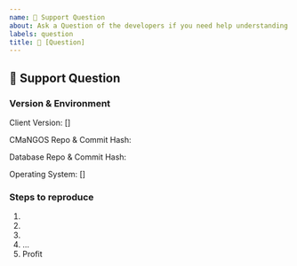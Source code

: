 ```yaml
---
name: 💬 Support Question
about: Ask a Question of the developers if you need help understanding CMaNGOS.
labels: question
title: 💬 [Question] 
---
```

<!-- Chat with the CMangos DevTeam -->
<!-- Support on Github is limited! Refer to Discord to engage directly with the developers
regarding Usage and Development of CMaNGOS; CMaNGOS Discord: https://discord.gg/rBaNJRT -->

## 💬 Support Question
<!-- Describe your Question in detail. Include screenshots and drawings if needed. -->

### Version & Environment
<!-- Provide these infos if available and applicable -->
<!--
  Client Version - is required
  Valid values are:
  - "1.12.1" (CLASSIC)
  - "2.4.3" (TBC)
  - "3.3.5a" (WOTLK)
-->
Client Version: []

<!--
  Commit Hash - is required
  Valid values are:
  - [CLASSIC](https://github.com/cmangos/mangos-classic/tree/XXXX)
  - [TBC](https://github.com/cmangos/mangos-tbc/tree/XXXX)
  - [WOTLK](https://github.com/cmangos/mangos-wotlk/tree/XXXX)

  To find XXXX use "git log -1 --format=%H" in your local CMaNGOS repo
-->
CMaNGOS Repo & Commit Hash:  []()

<!--
  Database Version - is required
  Valid values are:
  - [CLASSIC](https://github.com/cmangos/classic-db/tree/XXXX)
  - [TBC](https://github.com/cmangos/tbc-db/tree/XXXX)
  - [WOTLK](https://github.com/cmangos/wotlk-db/tree/XXXX)

  To find XXXX use "git log -1 --format=%H" in your local Database repo
-->
Database Repo & Commit Hash: []()

<!--
  Operating System - optional
  Valid values are:
  - Win XX
  - MacOS XX
  - Linux Flavor
-->
Operating System: []

### Steps to reproduce
1.
2.
3.
4. ...
5. Profit